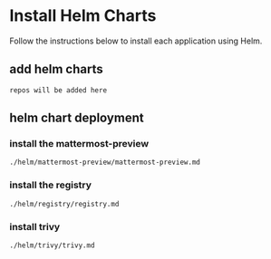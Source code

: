 # Install Helm Charts

Follow the instructions below to install each application using Helm.

## add helm charts

```
repos will be added here
```

## helm chart deployment

### install the mattermost-preview

`./helm/mattermost-preview/mattermost-preview.md`

### install the registry

`./helm/registry/registry.md`

### install trivy

`./helm/trivy/trivy.md`